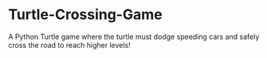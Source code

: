 # Turtle-Crossing-Game
A Python Turtle game where the turtle must dodge speeding cars and safely cross the road to reach higher levels!
